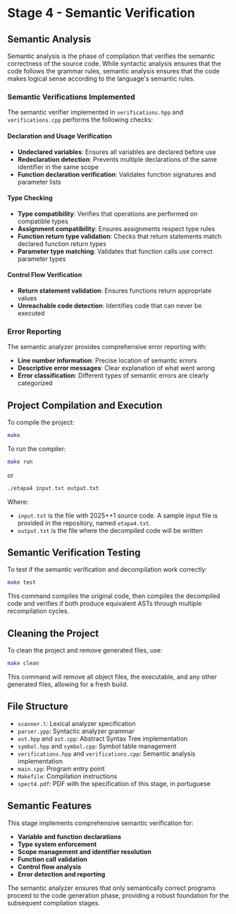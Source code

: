 # Stage 4 - Semantic Verification

## Semantic Analysis

Semantic analysis is the phase of compilation that verifies the semantic correctness of the source code. While syntactic analysis ensures that the code follows the grammar rules, semantic analysis ensures that the code makes logical sense according to the language's semantic rules.

### Semantic Verifications Implemented

The semantic verifier implemented in `verifications.hpp` and `verifications.cpp` performs the following checks:

#### Declaration and Usage Verification

- **Undeclared variables**: Ensures all variables are declared before use
- **Redeclaration detection**: Prevents multiple declarations of the same identifier in the same scope
- **Function declaration verification**: Validates function signatures and parameter lists

#### Type Checking

- **Type compatibility**: Verifies that operations are performed on compatible types
- **Assignment compatibility**: Ensures assignments respect type rules
- **Function return type validation**: Checks that return statements match declared function return types
- **Parameter type matching**: Validates that function calls use correct parameter types

#### Control Flow Verification

- **Return statement validation**: Ensures functions return appropriate values
- **Unreachable code detection**: Identifies code that can never be executed

### Error Reporting

The semantic analyzer provides comprehensive error reporting with:

- **Line number information**: Precise location of semantic errors
- **Descriptive error messages**: Clear explanation of what went wrong
- **Error classification**: Different types of semantic errors are clearly categorized

## Project Compilation and Execution

To compile the project:

```bash
make
```

To run the compiler:

```bash
make run
```

or

```bash
./etapa4 input.txt output.txt
```

Where:

- `input.txt` is the file with 2025++1 source code. A sample input file is provided in the repository, named `etapa4.txt`.
- `output.txt` is the file where the decompiled code will be written

## Semantic Verification Testing

To test if the semantic verification and decompilation work correctly:

```bash
make test
```

This command compiles the original code, then compiles the decompiled code and verifies if both produce equivalent ASTs through multiple recompilation cycles.

## Cleaning the Project

To clean the project and remove generated files, use:

```bash
make clean
```

This command will remove all object files, the executable, and any other generated files, allowing for a fresh build.

## File Structure

- `scanner.l`: Lexical analyzer specification
- `parser.ypp`: Syntactic analyzer grammar
- `ast.hpp` and `ast.cpp`: Abstract Syntax Tree implementation
- `symbol.hpp` and `symbol.cpp`: Symbol table management
- `verifications.hpp` and `verifications.cpp`: Semantic analysis implementation
- `main.cpp`: Program entry point
- `Makefile`: Compilation instructions
- `spect4.pdf`: PDF with the specification of this stage, in portuguese

## Semantic Features

This stage implements comprehensive semantic verification for:

- **Variable and function declarations**
- **Type system enforcement**
- **Scope management and identifier resolution**
- **Function call validation**
- **Control flow analysis**
- **Error detection and reporting**

The semantic analyzer ensures that only semantically correct programs proceed to the code generation phase, providing a robust foundation for the subsequent compilation stages.
